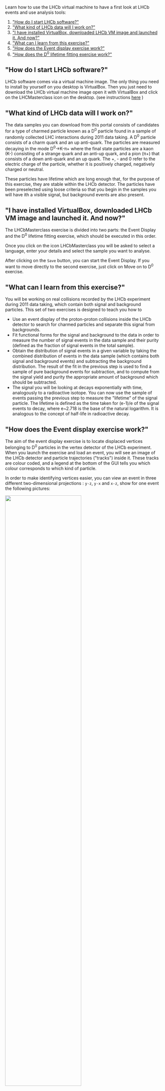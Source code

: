 Learn how to use the LHCb virtual machine to have a first look at LHCb events and use analysis tools:

1. ["How do I start LHCb software?"](#start)
2. ["What kind of LHCb data will I work on?"](#data)
3. ["I have installed VirtualBox, downloaded LHCb VM image and launched it. And now?"](#vbox)
4. ["What can I learn from this exercise?"](#learn)
5. ["How does the Event display exercise work?"](#eve)
6. ["How does the D<sup>0</sup> lifetime fitting exercise work?"](#fit)

## <a name="start">"How do I start LHCb software?"</a>

LHCb software comes via a virtual machine image. The only thing you need to install by yourself on you desktop is VirtualBox. Then you just need to download the LHCb virtual machine image open it with VirtualBox and click on the LHCMasterclass icon on the desktop. (see instructions [here](../virtual-machines-lhcb/lhcb.md) )

## <a name="data">"What kind of LHCb data will I work on?"</a>

The data samples you can download from this portal consists of candidates for a type of charmed particle known as a D<sup>0</sup> particle found in a sample of randomly collected LHC interactions during 2011 data taking. A D<sup>0</sup> particle consists of a charm quark and an up anti-quark. The particles are measured decaying in the mode D<sup>0</sup>→K-π+ where the final state particles are a kaon (K-) consisting of a strange quark and an anti-up quark, and a pion (π+) that consists of a down anti-quark and an up quark. The +, - and 0 refer to the electric charge of the particle, whether it is positively charged, negatively charged or neutral.

These particles have lifetime which are long enough that, for the purpose of this exercise, they are stable within the LHCb detector. The particles have been preselected using loose criteria so that you begin in the samples you will have ith a visible signal, but background events are also present.

## <a name="vbox">"I have installed VirtualBox, downloaded LHCb VM image and launched it. And now?"</a>

The LHCbMasterclass exercise is divided into two parts: the Event Display and the D<sup>0</sup> lifetime fitting exercise, which should be executed in this order.

Once you click on the icon LHCbMasterclass you will be asked to select a language, enter your details and select the sample you want to analyse.

After clicking on the `Save` button, you can start the Event Display. If you want to move directly to the second exercise, just click on Move on to D<sup>0</sup> exercise.


## <a name="learn">"What can I learn from this exercise?"</a>

You will be working on real collisions recorded by the LHCb experiment during 2011 data taking, which contain both signal and background particles. This set of two exercises is designed to teach you how to

*   Use an event display of the proton-proton collisions inside the LHCb detector to search for charmed particles and separate this signal from backgrounds.
*   Fit functional forms for the signal and background to the data in order to measure the number of signal events in the data sample and their purity (defined as the fraction of signal events in the total sample).
*   Obtain the distribution of signal events in a given variable by taking the combined distribution of events in the data sample (which contains both signal and background events) and subtracting the background distribution. The result of the fit in the previous step is used to find a sample of pure background events for subtraction, and to compute from the signal yield and purity the appropriate amount of background which should be subtracted.
*   The signal you will be looking at decays exponentially with time, analogously to a radioactive isotope. You can now use the sample of events passing the previous step to measure the "lifetime" of the signal particle. The lifetime is defined as the time taken for (e-1)/e of the signal events to decay, where e~2.718 is the base of the natural logarithm. It is analogous to the concept of half-life in radioactive decay.

## <a name="eve">"How does the Event display exercise work?"</a>

The aim of the event display exercise is to locate displaced vertices belonging to D<sup>0</sup> particles in the vertex detector of the LHCb experiment. When you launch the exercise and load an event, you will see an image of the LHCb detector and particle trajectories ("tracks") inside it. These tracks are colour coded, and a legend at the bottom of the GUI tells you which colour corresponds to which kind of particle.

In order to make identifying vertices easier, you can view an event in three different two-dimensional projections : `y-z`, `y-x` and `x-z`, show for one event the following pictures:

<img src="/static/docs/getting-started-with-lhcb/get_started_lhcb_1.png" width="70%">

<img src="/static/docs/getting-started-with-lhcb/get_started_lhcb_2.png" width="70%">

<img src="/static/docs/getting-started-with-lhcb/get_started_lhcb_3.png" width="70%">

Different events will be clearer in different projections, so feel free to experiment with all three! Displaced vertices appear as a pair of intersecting tracks, far away from the other tracks in the event. When you click on a particle, you will see its information, including mass and momentum, in the Particle Info box. A D<sup>0</sup> particle decays into a kaon and a pion, so you will need to find a displaced vertex where a kaon track intersects with a pion track. Once you find a track which you think is part of the displaced vertex, you can save it using the `Save Particle` button. Once you have saved two particles, you can compute their mass by clicking on the `Calculate` button. If you think this combination has a mass compatible with that of the D<sup>0</sup> particle, click on Add to save it : by saving a combination for each event, you will build up a histogram of the masses of the displaced vertices in the different events.

Remember that you are looking at real data so it contains both signal and background, and the detector has a finite resolution, so not all displaced vertices will have exactly the D<sup>0</sup> mass (even the signal ones). They should, however, be within the range 1816-1914 MeV (this range is around 3% each way around the true D<sup>0</sup> mass). If you try to save a combination which is too far away from the real D<sup>0</sup> mass the exercise will warn you that you have not found the correct displaced vertex pair and won't let you save it. If you are not able to find the displaced vertex for an event after a few minutes, move on to the next event and come back to the one which was giving you trouble if you have time at the end of the exercise. Once you have looked at all events, you can examine your mass histogram by clicking the `Draw` button.

## <a name="fit">"How does the D<sup>0</sup> lifetime fitting exercise work?"</a>

Before describing the fitting part of the exercise, it will be useful to list the variables involved in this exercise :

**D<sup>0</sup> mass**: this is the invariant mass of the D<sup>0</sup> particle. The signal can be seen as a peaking structure rising above a at background. The range of masses relevant for this analysis is 1816-1914 MeV. The signal shape is described by the Gaussian (also known as "normal") distribution. The center ("mean") of this distribution is the mass of the D<sup>0</sup> particle, while the width represents the experimental resolution of the detector.

**D<sup>0</sup> TAU**: this is the distribution of decay times of the D<sup>0</sup> candidates. The signal is described by a single exponential whose slope is the D<sup>0</sup> lifetime (the object of the last exercise), while the background concentrates at short decay times.

**D<sup>0</sup> IP**: this is the D<sup>0</sup> distance of closest approach ("impact parameter") with respect to the proton-proton interaction in the event. The smaller the impact parameter, the more likely it is that the D<sup>0</sup> actually came from that primary interaction. In order to simplify the drawing, we actually plot and cut on the logarithm (base 10) of this quantity in the exercise.

**D<sup>0</sup> PT**: this is the momentum of the D<sup>0</sup> transverse to the LHC beamline.

* * *

**Exercise 1** : fitting the mass distribution and obtaining signal variable distributions The object of this exercise is to fit the distribution of the D<sup>0</sup> mass variable, and extract the signal yield and purity.

*   Click on the `Plot` D<sup>0</sup> mass button to plot the overall mass distribution. You will see a peak (signal) on top of a at distribution (background). The peak should be described by a Gaussian function, whose mean corresponds to the mass of the D<sup>0</sup> and whose width (σ) is determined by the experimental resolution of the LHCb detector.
*   Click on Fit mass distribution to fit this distribution using a Gaussian function for the signal and a linear function for the background.
*   Look at the fitted mass distribution. You can split it into three regions: the signal region and two background-only "sidebands": one above the signal (the upper sideband) and one below the signal (the lower sideband). A Gaussian distribution contains 99.7% of its events within three standard deviations of the mean, so this "three σ" region around the mean is usually the definition of the signal region.
*   Use the slider labelled Sig range to define the beginning and end of the signal region. All events not falling into the signal region will be said to fall into the background region.
*   You can now use the definitions of the signal and background regions in the mass variable to determine the signal and background distributions in other variables. Click on the button labelled `Apply cuts and plot variables`. You will see the signal (blue) and background (red) distributions for the other three variables plotted next to the mass distribution. You should discuss the exercise with an instructor at this point.

**Exercise 2** : measuring the D<sup>0</sup> lifetime The object of this exercise is to use the signal sample which you obtained in the previous step to measure the lifetime of the D<sup>0</sup> particle. This is the same quantity as the half-life of a radioactive particle: the D<sup>0</sup> decays according to an exponential distribution, and if this exponential is fitted to a distribution of the D<sup>0</sup> decay times, the slope of this exponential is the lifetime of the D<sup>0</sup>.

*   Fit the lifetime of the D<sup>0</sup>.
*   Compare the slope of this exponential to the D<sup>0</sup> lifetime given by the Particle Data Group. Talk to an instructor about how well these agree with each other.
*   In addition to statistical uncertainties, measurements can suffer from systematic uncertainties, caused by a miscalibrated apparatus or an incorrect modelling of the backgrounds. One basic technique for estimating these is to repeat the measurement while changing the criteria used to select signal events. If the result changes significantly when changing the criteria, we know that there is something wrong!
*   Repeat your fit for the lifetime of the D<sup>0</sup> while varying the maximum allowed D<sup>0</sup> impact parameter. The allowed values range from -4:0 to 1.5 in the original fit. Move this upper value from 1.5 to -2.0 in steps of 0.25, and refit the D<sup>0</sup> lifetime at each point, saving the results as you go along.
*   Plot the histogram showing the fitted value of the D<sup>0</sup> lifetime as a function of the upper cut on the impact parameter. Discuss the shape, and what it tells you about the D<sup>0</sup> lifetime, with an instructor.
*   What other sources of systematic uncertainty might we need to consider when making a lifetime measurement?

